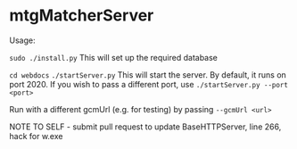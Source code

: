 mtgMatcherServer
================

Usage:

`sudo ./install.py`
This will set up the required database

`cd webdocs`
`./startServer.py`
This will start the server. By default, it runs on port 2020. If you wish to pass a different port, use `./startServer.py --port <port>`

Run with a different gcmUrl (e.g. for testing) by passing `--gcmUrl <url>`

NOTE TO SELF - submit pull request to update BaseHTTPServer, line 266, hack for w.exe
